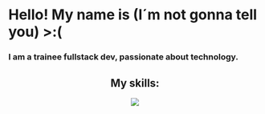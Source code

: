 <h1>Hello! My name is (I´m not gonna tell you) >:( </h1>
<h3>I am a trainee fullstack dev, passionate about technology.</h3>


<h2 style="text-align: center">My skills:</h2>

<p align="center">
  <a href="https://skillicons.dev">
    <img src="https://skillicons.dev/icons?i=git,github,html,css,js,pug" />
  </a>
</p>
